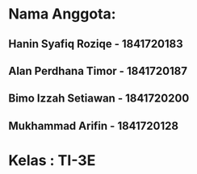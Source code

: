 # Nama Anggota:
## Hanin Syafiq Roziqe - 1841720183
## Alan Perdhana Timor - 1841720187
## Bimo Izzah Setiawan - 1841720200
## Mukhammad Arifin - 1841720128
# Kelas : TI-3E
